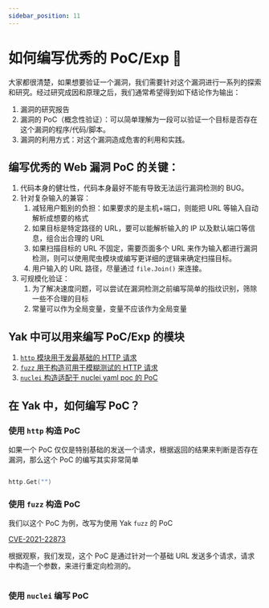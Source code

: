 ```yaml
---
sidebar_position: 11
---
```


# 如何编写优秀的 PoC/Exp 👻

大家都很清楚，如果想要验证一个漏洞，我们需要针对这个漏洞进行一系列的探索和研究。经过研究成因和原理之后，我们通常希望得到如下结论作为输出：

1. 漏洞的研究报告
1. 漏洞的 PoC（概念性验证）：可以简单理解为一段可以验证一个目标是否存在这个漏洞的程序/代码/脚本。
1. 漏洞的利用方式：对这个漏洞造成危害的利用和实践。

## 编写优秀的 Web 漏洞 PoC 的关键：

1. 代码本身的健壮性，代码本身最好不能有导致无法运行漏洞检测的 BUG。
1. 针对复杂输入的兼容：
    1. 减轻用户甄别的负担：如果要求的是主机+端口，则能把 URL 等输入自动解析成想要的格式
    1. 如果目标是特定路径的 URL，要可以能解析输入的 IP 以及默认端口等信息，组合出合理的 URL
    1. 如果扫描目标的 URL 不固定，需要页面多个 URL 来作为输入都进行漏洞检测，则可以使用爬虫模块或编写更详细的逻辑来确定扫描目标。
    1. 用户输入的 URL 路径，尽量通过 `file.Join()` 来连接。
1. 可规模化验证：
    1. 为了解决速度问题，可以尝试在漏洞检测之前编写简单的指纹识别，筛除一些不合理的目标
    1. 常量可以作为全局变量，变量不应该作为全局变量

## Yak 中可以用来编写 PoC/Exp 的模块

1. [`http` 模块用于发最基础的 HTTP 请求](/docs/buildinlibs/lib_http)
1. [`fuzz` 用于构造可用于模糊测试的 HTTP 请求](/docs/buildinlibs/lib_fuzz)
1. [`nuclei` 构造适配于 nuclei yaml poc 的 PoC](/docs/buildinlibs/lib_nuclei)

## 在 Yak 中，如何编写 PoC？

### 使用 `http` 构造 PoC

如果一个 PoC 仅仅是特别基础的发送一个请求，根据返回的结果来判断是否存在漏洞，那么这个 PoC 的编写其实非常简单

```go

http.Get("")

```

### 使用 `fuzz` 构造 PoC

我们以这个 PoC 为例，改写为使用 Yak `fuzz` 的 PoC 

[CVE-2021-22873](https://github.com/projectdiscovery/nuclei-templates/blob/master/cves/2021/CVE-2021-22873.yaml)

根据观察，我们发现，这个 PoC 是通过针对一个基础 URL 发送多个请求，请求中构造一个参数，来进行重定向检测的。

```go

```

### 使用 `nuclei` 编写 PoC
